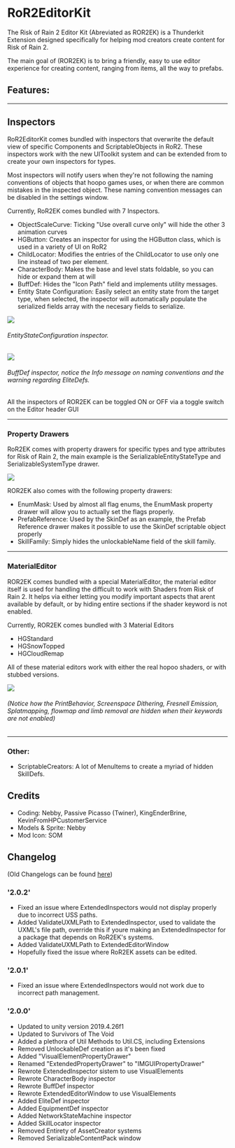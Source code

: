 # RoR2EditorKit

The Risk of Rain 2 Editor Kit (Abreviated as ROR2EK) is a Thunderkit Extension designed specifically for helping mod creators create content for Risk of Rain 2.

The main goal of (ROR2EK) is to bring a friendly, easy to use editor experience for creating content, ranging from items, all the way to prefabs.

## Features:

---

## Inspectors

RoR2EditorKit comes bundled with inspectors that overwrite the default view of specific Components and ScriptableObjects in RoR2. These inspectors work with the new UIToolkit system and can be extended from to create your own inspectors for types.

Most inspectors will notify users when they're not following the naming conventions of objects that hoopo games uses, or when there are common mistakes in the inspected object. These naming convention messages can be disabled in the settings window.

Currently, RoR2EK comes bundled with 7 Inspectors.

* ObjectScaleCurve: Ticking "Use overall curve only" will hide the other 3 animation curves
* HGButton: Creates an inspector for using the HGButton class, which is used in a variety of UI on RoR2
* ChildLocator: Modifies the entries of the ChildLocator to use only one line instead of two per element.
* CharacterBody: Makes the base and level stats foldable, so you can hide or expand them at will
* BuffDef: Hides the "Icon Path" field and implements utility messages.
* Entity State Configuration: Easily select an entity state from the target type, when selected, the inspector will automatically populate the serialized fields array with the necesary fields to serialize.

![](https://i.gyazo.com/6e7e1d8aa698c43dfeca231e5bcbe7e7.png)
###### EntityStateConfiguration inspector.

![](https://i.gyazo.com/f8660459ed2e3a02939f44d10485093e.png)
###### BuffDef inspector, notice the Info message on naming conventions and the warning regarding EliteDefs.

All the inspectors of ROR2EK can be toggled ON or OFF via a toggle switch on the Editor header GUI

---

### Property Drawers

RoR2EK comes with property drawers for specific types and type attributes for Risk of Rain 2, the main example is the SerializableEntityStateType and SerializableSystemType drawer.

![](https://cdn.discordapp.com/attachments/575431803523956746/903754837940916234/unknown.png)

ROR2EK also comes with the following property drawers:
* EnumMask: Used by almost all flag enums, the EnumMask property drawer will allow you to actually set the flags properly.
* PrefabReference: Used by the SkinDef as an example, the Prefab Reference drawer makes it possible to use the SkinDef scriptable object properly
* SkillFamily: Simply hides the unlockableName field of the skill family.

---

### MaterialEditor

ROR2EK comes bundled with a special MaterialEditor, the material editor itself is used for handling the difficult to work with Shaders from Risk of Rain 2. It helps via either letting you modify important aspects that arent available by default, or by hiding entire sections if the shader keyword is not enabled.

Currently, ROR2EK comes bundled with 3 Material Editors
* HGStandard
* HGSnowTopped
* HGCloudRemap

All of these material editors work with either the real hopoo shaders, or with stubbed versions.

![](https://i.gyazo.com/172f157cefaefbfb619611b836a8f8fe.png)
###### (Notice how the PrintBehavior, Screenspace Dithering, Fresnell Emission, Splatmapping, flowmap and limb removal are hidden when their keywords are not enabled)

---

### Other:

* ScriptableCreators: A lot of MenuItems to create a myriad of hidden SkillDefs.

## Credits

* Coding: Nebby, Passive Picasso (Twiner), KingEnderBrine, KevinFromHPCustomerService
* Models & Sprite: Nebby
* Mod Icon: SOM

## Changelog

(Old Changelogs can be found [here](https://github.com/risk-of-thunder/RoR2EditorKit/blob/main/RoR2EditorKit/Assets/RoR2EditorKit/OldChangelogs.md))

### '2.0.2'

* Fixed an issue where ExtendedInspectors would not display properly due to incorrect USS paths.
* Added ValidateUXMLPath to ExtendedInspector, used to validate the UXML's file path, override this if youre making an ExtendedInspector for a package that depends on RoR2EK's systems.
* Added ValidateUXMLPath to ExtendedEditorWindow
* Hopefully fixed the issue where RoR2EK assets can be edited.

### '2.0.1'

* Fixed an issue where ExtendedInspectors would not work due to incorrect path management.

### '2.0.0'

* Updated to unity version 2019.4.26f1
* Updated to Survivors of The Void
* Added a plethora of Util Methods to Util.CS, including Extensions
* Removed UnlockableDef creation as it's been fixed
* Added "VisualElementPropertyDrawer"
* Renamed "ExtendedPropertyDrawer" to "IMGUIPropertyDrawer"
* Rewrote ExtendedInspector sistem to use VisualElements
* Rewrote CharacterBody inspector
* Rewrote BuffDef inspector
* Rewrote ExtendedEditorWindow to use VisualElements
* Added EliteDef inspector
* Added EquipmentDef inspector
* Added NetworkStateMachine inspector
* Added SkillLocator inspector
* Removed Entirety of AssetCreator systems
* Removed SerializableContentPack window
